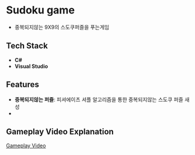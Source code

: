 # Sudoku game
- 중복되지않는 9X9의 스도쿠퍼즐을 푸는게임

## Tech Stack  
- **C#**
- **Visual Studio**

## Features  
- **중복되지않는 퍼즐**: 피셔에이츠 셔플 알고리즘을 통한 중복되지않는 스도쿠 퍼즐 새성
- 
## Gameplay Video Explanation
[Gameplay Video](https://youtu.be/fIRh4zInkgs?si=ismZvgCE5vLnrB4r)  
